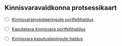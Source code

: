 ## Kinnisvaravaldkonna protsessikaart

* [ ] [Kinnisvarainvesteeringute portfellihaldus](protsessid/kinnisvarainvesteeringute_portfellihaldus.md)
* [ ] [Kasutatava kinnisvara portfellihaldus](protsessid/kasutatava_kinnisvara_portfellihaldus.md)
* [ ] [Kinnisvara kasutuslepingute haldus](protsessid/kinnisvara_kasutuslepingute_haldus.md)

